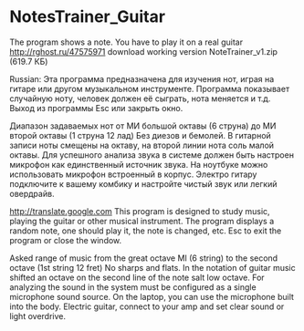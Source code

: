 NotesTrainer_Guitar
===================

The program shows a note. You have to play it on a real guitar
http://rghost.ru/47575971 download working version NoteTrainer_v1.zip (619.7 КБ)




Russian:
Эта программа предназначена для изучения нот, играя на гитаре или другом музыкальном инструменте.
Программа показывает случайную ноту, человек должен её сыграть, нота меняется и т.д.
Выход из программы Esc или закрыть окно.

Диапазон задаваемых нот от МИ большой октавы (6 струна) до МИ второй октавы (1 струна 12 лад)
Без диезов и бемолей. В гитарной записи ноты смещены на октаву, на второй линии нота соль малой октавы.
Для успешного анализа звука в системе должен быть настроен микрофон как единственный источник звука.
На ноутбуке можно использовать микрофон встроенный в корпус.
Электро гитару подключите к вашему комбику и настройте чистый звук или легкий овердрайв.



http://translate.google.com
This program is designed to study music, playing the guitar or other musical instrument.
The program displays a random note, one should play it, the note is changed, etc.
Esc to exit the program or close the window.

Asked range of music from the great octave MI (6 string) to the second octave (1st string 12 fret)
No sharps and flats. In the notation of guitar music shifted an octave on the second line of the note salt low octave.
For analyzing the sound in the system must be configured as a single microphone sound source.
On the laptop, you can use the microphone built into the body.
Electric guitar, connect to your amp and set clear sound or light overdrive.
